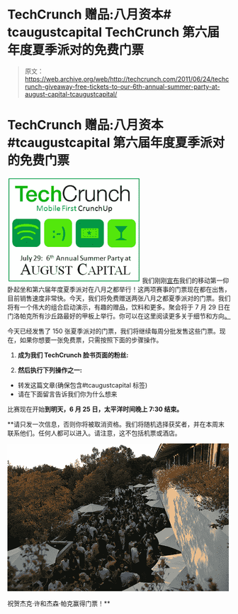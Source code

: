 # TechCrunch 赠品:八月资本# tcaugustcapital TechCrunch 第六届年度夏季派对的免费门票

> 原文：<https://web.archive.org/web/http://techcrunch.com/2011/06/24/techcrunch-giveaway-free-tickets-to-our-6th-annual-summer-party-at-august-capital-tcaugustcapital/>

# TechCrunch 赠品:八月资本#tcaugustcapital 第六届年度夏季派对的免费门票

[![](img/4bb89ad3b05860cda46dffe3850fe373.png "mobilefirstcrunchup")](https://web.archive.org/web/20230203133652/https://techcrunch.com/wp-content/uploads/2011/06/mobilefirstcrunchup3.png) 我们刚刚[宣布](https://web.archive.org/web/20230203133652/https://techcrunch.com/2011/06/24/mobile-crunchup-summer-party/)我们的移动第一仰卧起坐和第六届年度夏季派对在八月之都举行！这两项赛事的门票现在都在出售，目前销售速度非常快。今天，我们将免费赠送两张八月之都夏季派对的门票。我们将有一个伟大的组合启动演示，有趣的赠品，饮料和更多。聚会将于 7 月 29 日在门洛帕克所有沙丘路最好的甲板上举行。你可以在这里阅读更多关于细节和方向[。](https://web.archive.org/web/20230203133652/https://techcrunch.com/the-mobile-first-crunchup-and-6th-annual-summer-party-at-august-capital-july-29th-2011/)

今天已经发售了 150 张夏季派对的门票，我们将继续每周分批发售这些门票。现在，如果你想要一张免费票，只需按照下面的步骤操作。

1) **成为我们 TechCrunch 脸书页面的粉丝:**

2) **然后执行下列操作之一:**

*   转发这篇文章(确保包含#tcaugustcapital 标签)
*   请在下面留言告诉我们你为什么想来

比赛现在开始**到明天，6 月 25 日，太平洋时间晚上 7:30 结束。**

 **请只发一次信息，否则你将被取消资格。我们将随机选择获奖者，并在本周末联系他们。任何人都可以进入。请注意，这不包括机票或酒店。

[![](img/610eb317908e3691a5b9b11de90fab9e.png "augustcapital")](https://web.archive.org/web/20230203133652/https://techcrunch.com/wp-content/uploads/2011/06/augustcapital1.jpeg)

祝贺杰克·许和杰森·帕克赢得门票！**